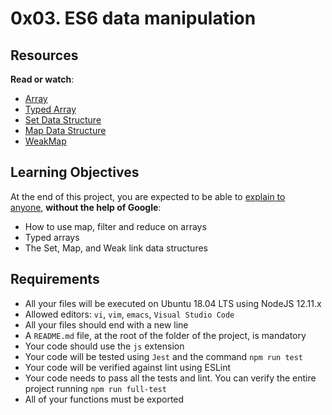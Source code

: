 0x03. ES6 data manipulation
===========================

Resources
---------

**Read or watch**:

-   [Array](https://intranet.alxswe.com/rltoken/KDAVab6oKKsFBXJc2-ll-A "Array")
-   [Typed Array](https://intranet.alxswe.com/rltoken/kpoPupbBdDmukQkcKlvwnw "Typed Array")
-   [Set Data Structure](https://intranet.alxswe.com/rltoken/C8x3dhHo0p3uE7S9-EyP9Q "Set Data Structure")
-   [Map Data Structure](https://intranet.alxswe.com/rltoken/XR-ql9v9-PWcXnvTc749gw "Map Data Structure")
-   [WeakMap](https://intranet.alxswe.com/rltoken/NEy8fk2QRytajR8hgXkCog "WeakMap")

Learning Objectives
-------------------

At the end of this project, you are expected to be able to [explain to anyone](https://intranet.alxswe.com/rltoken/pHP_gg36nEFY-PHOJeeyYA "explain to anyone"), **without the help of Google**:

-   How to use map, filter and reduce on arrays
-   Typed arrays
-   The Set, Map, and Weak link data structures

Requirements
------------

-   All your files will be executed on Ubuntu 18.04 LTS using NodeJS 12.11.x
-   Allowed editors: `vi`, `vim`, `emacs`, `Visual Studio Code`
-   All your files should end with a new line
-   A `README.md` file, at the root of the folder of the project, is mandatory
-   Your code should use the `js` extension
-   Your code will be tested using `Jest` and the command `npm run test`
-   Your code will be verified against lint using ESLint
-   Your code needs to pass all the tests and lint. You can verify the entire project running `npm run full-test`
-   All of your functions must be exported